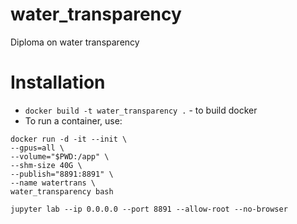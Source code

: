 # water_transparency
Diploma on water transparency

# Installation
- `docker build -t water_transparency .` - to build docker
- To run a container, use:
```
docker run -d -it --init \
--gpus=all \
--volume="$PWD:/app" \
--shm-size 40G \
--publish="8891:8891" \
--name watertrans \
water_transparency bash
```

```
jupyter lab --ip 0.0.0.0 --port 8891 --allow-root --no-browser
```